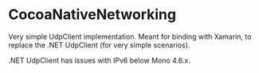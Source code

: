# CocoaNativeNetworking

Very simple UdpClient implementation. Meant for binding
with Xamarin, to replace the .NET UdpClient (for very
simple scenarios).

.NET UdpClient has issues with IPv6 below Mono 4.6.x.

